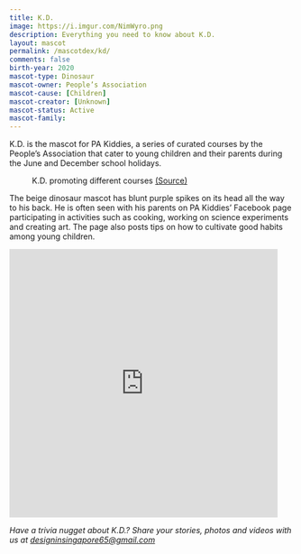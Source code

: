 ```yaml
---
title: K.D.
image: https://i.imgur.com/NimWyro.png
description: Everything you need to know about K.D.
layout: mascot
permalink: /mascotdex/kd/
comments: false
birth-year: 2020
mascot-type: Dinosaur
mascot-owner: People’s Association
mascot-cause: [Children]
mascot-creator: [Unknown]
mascot-status: Active
mascot-family: 
---
```


K.D. is the mascot for PA Kiddies, a series of curated courses by the People’s Association that cater to young children and their parents during the June and December school holidays.

<figure>
<img src="https://i.imgur.com/9YBNK1h.png" alt="">
<figcaption>K.D. promoting different courses <a href="https://www.facebook.com/photo/?fbid=569294972015060&set=a.437920595152499 ” target="_blank">(Source)</a></figcaption>
</figure>

The beige dinosaur mascot has blunt purple spikes on its head all the way to his back. He is often seen with his parents on PA Kiddies’ Facebook page participating in activities such as cooking, working on science experiments and creating art. The page also posts tips on how to cultivate good habits among young children.

<div class="video-responsive"> 
<iframe src="https://www.facebook.com/plugins/video.php?height=476&href=https%3A%2F%2Fwww.facebook.com%2FPAKiddies%2Fvideos%2F954378342530664%2F&show_text=false&width=476&t=0" width="476" height="476" style="border:none;overflow:hidden" scrolling="no" frameborder="0" allowfullscreen="true" allow="autoplay; clipboard-write; encrypted-media; picture-in-picture; web-share" allowFullScreen="true"></iframe> </div>

<i>Have a trivia nugget about K.D.? Share your stories, photos and videos with us at designinsingapore65@gmail.com</i>

